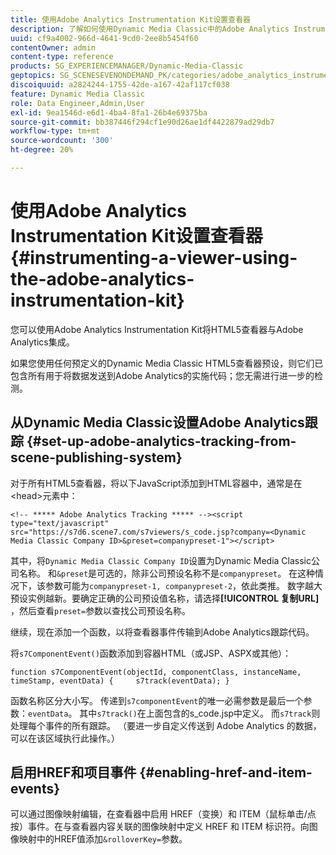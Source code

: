 ```yaml
---
title: 使用Adobe Analytics Instrumentation Kit设置查看器
description: 了解如何使用Dynamic Media Classic中的Adobe Analytics Instrumentation Kit来乐器查看器。
uuid: cf9a4002-966d-4641-9cd0-2ee8b5454f60
contentOwner: admin
content-type: reference
products: SG_EXPERIENCEMANAGER/Dynamic-Media-Classic
geptopics: SG_SCENESEVENONDEMAND_PK/categories/adobe_analytics_instrumentation_kit
discoiquuid: a2824244-1755-42de-a167-42af117cf038
feature: Dynamic Media Classic
role: Data Engineer,Admin,User
exl-id: 9ea1546d-e6d1-4ba4-8fa1-26b4e69375ba
source-git-commit: bb387446f294cf1e90d26ae1df4422879ad29db7
workflow-type: tm+mt
source-wordcount: '300'
ht-degree: 20%

---
```


# 使用Adobe Analytics Instrumentation Kit设置查看器{#instrumenting-a-viewer-using-the-adobe-analytics-instrumentation-kit}

您可以使用Adobe Analytics Instrumentation Kit将HTML5查看器与Adobe Analytics集成。

如果您使用任何预定义的Dynamic Media Classic HTML5查看器预设，则它们已包含所有用于将数据发送到Adobe Analytics的实施代码；您无需进行进一步的检测。

## 从Dynamic Media Classic设置Adobe Analytics跟踪 {#set-up-adobe-analytics-tracking-from-scene-publishing-system}

对于所有HTML5查看器，将以下JavaScript添加到HTML容器中，通常是在&lt;head>元素中：

```as3
<!-- ***** Adobe Analytics Tracking ***** --><script type="text/javascript" src="https://s7d6.scene7.com/s7viewers/s_code.jsp?company=<Dynamic Media Classic Company ID>&preset=companypreset-1"></script>
```

其中，将`Dynamic Media Classic Company ID`设置为Dynamic Media Classic公司名称。 和`&preset`是可选的，除非公司预设名称不是`companypreset`。 在这种情况下，该参数可能为`companypreset-1, companypreset-2`，依此类推。 数字越大预设实例越新。要确定正确的公司预设值名称，请选择&#x200B;**[!UICONTROL 复制URL]** ，然后查看`preset=`参数以查找公司预设名称。

继续，现在添加一个函数，以将查看器事件传输到Adobe Analytics跟踪代码。

将`s7ComponentEvent()`函数添加到容器HTML（或JSP、ASPX或其他）：

```as3
function s7ComponentEvent(objectId, componentClass, instanceName, timeStamp, eventData) {     s7track(eventData); }
```

函数名称区分大小写。 传递到`s7componentEvent`的唯一必需参数是最后一个参数：`eventData`。 其中`s7track()`在上面包含的s_code.jsp中定义。 而`s7track`则处理每个事件的所有跟踪。 （要进一步自定义传送到 Adobe Analytics 的数据，可以在该区域执行此操作。）

## 启用HREF和项目事件 {#enabling-href-and-item-events}

可以通过图像映射编辑，在查看器中启用 HREF（变换）和 ITEM（鼠标单击/点按）事件。在与查看器内容关联的图像映射中定义 HREF 和 ITEM 标识符。向图像映射中的HREF值添加`&rolloverKey=`参数。
